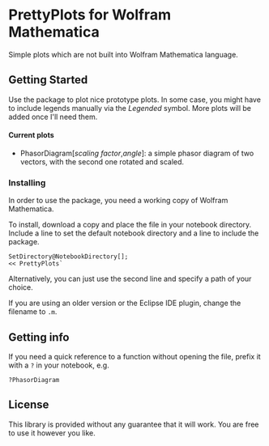 # PrettyPlots for Wolfram Mathematica

Simple plots which are not built into Wolfram Mathematica language.

## Getting Started

Use the package to plot nice prototype plots. In some case, you might have to include legends manually via the *Legended* symbol.
More plots will be added once I'll need them.

#### Current plots
- PhasorDiagram[*scaling factor*,*angle*]: a simple phasor diagram of two vectors, with the second one rotated and scaled.

### Installing
In order to use the package, you need a working copy of Wolfram Mathematica.

To install, download a copy and place the file in your notebook directory. Include a line to set the default notebook directory and a line to include the package.

```
SetDirectory@NotebookDirectory[];
<< PrettyPlots`
```

Alternatively, you can just use the second line and specify a path of your choice.

If you are using an older version or the Eclipse IDE plugin, change the filename to `.m`.

## Getting info

If you need a quick reference to a function without opening the  file, prefix it with a `?` in your notebook, e.g.

```
?PhasorDiagram
```

## License

This library is provided without any guarantee that it will work. You are free to use it however you like.
